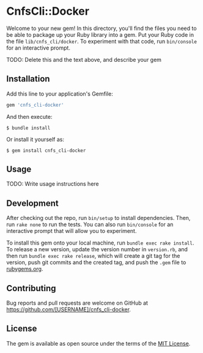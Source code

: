 # CnfsCli::Docker

Welcome to your new gem! In this directory, you'll find the files you need to be able to package up your Ruby library into a gem. Put your Ruby code in the file `lib/cnfs_cli/docker`. To experiment with that code, run `bin/console` for an interactive prompt.

TODO: Delete this and the text above, and describe your gem

## Installation

Add this line to your application's Gemfile:

```ruby
gem 'cnfs_cli-docker'
```

And then execute:

    $ bundle install

Or install it yourself as:

    $ gem install cnfs_cli-docker

## Usage

TODO: Write usage instructions here

## Development

After checking out the repo, run `bin/setup` to install dependencies. Then, run `rake none` to run the tests. You can also run `bin/console` for an interactive prompt that will allow you to experiment.

To install this gem onto your local machine, run `bundle exec rake install`. To release a new version, update the version number in `version.rb`, and then run `bundle exec rake release`, which will create a git tag for the version, push git commits and the created tag, and push the `.gem` file to [rubygems.org](https://rubygems.org).

## Contributing

Bug reports and pull requests are welcome on GitHub at https://github.com/[USERNAME]/cnfs_cli-docker.

## License

The gem is available as open source under the terms of the [MIT License](https://opensource.org/licenses/MIT).
